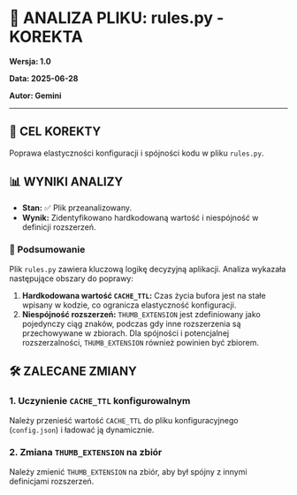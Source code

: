 # 🐞 ANALIZA PLIKU: rules.py - KOREKTA

**Wersja: 1.0**

**Data: 2025-06-28**

**Autor: Gemini**

---

## 🎯 CEL KOREKTY

Poprawa elastyczności konfiguracji i spójności kodu w pliku `rules.py`.

## 📊 WYNIKI ANALIZY

- **Stan:** ✅ Plik przeanalizowany.
- **Wynik:** Zidentyfikowano hardkodowaną wartość i niespójność w definicji rozszerzeń.

### 📝 Podsumowanie

Plik `rules.py` zawiera kluczową logikę decyzyjną aplikacji. Analiza wykazała następujące obszary do poprawy:

1.  **Hardkodowana wartość `CACHE_TTL`:** Czas życia bufora jest na stałe wpisany w kodzie, co ogranicza elastyczność konfiguracji.
2.  **Niespójność rozszerzeń:** `THUMB_EXTENSION` jest zdefiniowany jako pojedynczy ciąg znaków, podczas gdy inne rozszerzenia są przechowywane w zbiorach. Dla spójności i potencjalnej rozszerzalności, `THUMB_EXTENSION` również powinien być zbiorem.

## 🛠️ ZALECANE ZMIANY

### 1. Uczynienie `CACHE_TTL` konfigurowalnym

Należy przenieść wartość `CACHE_TTL` do pliku konfiguracyjnego (`config.json`) i ładować ją dynamicznie.

### 2. Zmiana `THUMB_EXTENSION` na zbiór

Należy zmienić `THUMB_EXTENSION` na zbiór, aby był spójny z innymi definicjami rozszerzeń.
